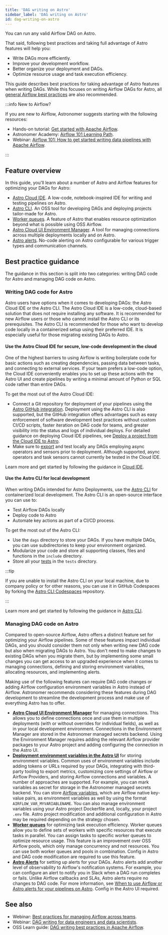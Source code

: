 ```yaml
---
title: 'DAG writing on Astro'
sidebar_label: 'DAG writing on Astro'
id: dag-writing-on-astro
---
```


You can run any valid Airflow DAG on Astro. 

That said, following best practices and taking full advantage of Astro features will help you:

- Write DAGs more efficiently.
- Improve your development workflow.
- Better organize your deployment and DAGs. 
- Optimize resource usage and task execution efficiency.

This guide describes best practices for taking advantage of Astro features when writing DAGs. While this focuses on writing Airflow DAGs for Astro, all [general Airflow best practices](https://docs.astronomer.io/learn/dag-best-practices) are also recommended.

:::info New to Airflow?

If you are new to Airflow, Astronomer suggests starting with the following resources:

- Hands-on tutorial: [Get started with Apache Airflow](https://docs.astronomer.io/learn/get-started-with-airflow).
- Astronomer Academy: [Airflow 101 Learning Path](https://academy.astronomer.io/path/airflow-101).
- Webinar: [Airflow 101: How to get started writing data pipelines with Apache Airflow](https://www.astronomer.io/events/webinars/airflow-101-how-to-get-started-writing-data-pipelines-with-apache-airflow-video/).

:::

## Feature overview

In this guide, you'll learn about a number of Astro and Airflow features for optimizing your DAGs for Astro:

- [Astro Cloud IDE](https://docs.astronomer.io/astro/cloud-ide). A low-code, notebook-inspired IDE for writing and testing pipelines on Astro.
- [Astro CLI](overview.md). An OSS tool for developing DAGs and deploying projects tailor-made for Astro.
- [Worker queues](configure-worker-queues.mdx). A feature of Astro that enables resource optimization beyond what is possible using OSS Airflow.
- [Astro Cloud UI Environment Manager](manage-connections-variables.md). A tool for managing connections across multiple deployments locally and on Astro.
- [Astro alerts](alerts.md). No-code alerting on Astro configurable for various trigger types and communication channels.

## Best practice guidance

The guidance in this section is split into two categories: writing DAG code for Astro and managing DAG code on Astro.

### Writing DAG code for Astro

Astro users have options when it comes to developing DAGs: the Astro Cloud IDE or the Astro CLI. The Astro Cloud IDE is a low-code, cloud-based solution that does not require installing any software. It is recommended for new Airflow users or those who cannot install the Astro CLI or its prerequisites. The Astro CLI is recommended for those who want to develop code locally in a containerized setup using their preferred IDE. It is especially useful for those migrating existing DAGs to Astro.

#### Use the Astro Cloud IDE for secure, low-code development in the cloud

One of the highest barriers to using Airflow is writing boilerplate code for basic actions such as creating dependencies, passing data between tasks, and connecting to external services. If your team prefers a low-code option, the Cloud IDE conveniently enables you to set up these actions with the Astro UI and create pipelines by writing a minimal amount of Python or SQL code rather than entire DAGs.

To get the most out of the Astro Cloud IDE:

- Connect a Git repository for deployment of your pipelines using the [Astro GitHub integration](https://www.astronomer.io/docs/astro/deploy-github-integration). Deployment using the Astro CLI is also supported, but the GitHub integration offers advantages such as easy enforcement of software development best practices without custom CI/CD scripts, faster iteration on DAG code for teams, and greater visibility into the status and logs of individual deploys. For detailed guidance on deploying Cloud IDE pipelines, see [Deploy a project from the Cloud IDE to Astro](https://www.astronomer.io/docs/astro/cloud-ide/deploy-project).
- Make sure to [export](https://www.astronomer.io/docs/astro/cloud-ide/deploy-project#export-your-pipelines-to-a-local-astro-project) and test locally any DAGs employing async operators and sensors prior to deployment. Although supported, async operators and task sensors cannot currently be tested in the Cloud IDE.

Learn more and get started by following the guidance in [Cloud IDE](https://www.astronomer.io/docs/astro/cloud-ide).

#### Use the Astro CLI for local development

When writing DAGs intended for Astro Deployments, use the [Astro CLI](https://docs.astronomer.io/astro/cli/install-cli) for containerized local development. The Astro CLI is an open-source interface you can use to:

- Test Airflow DAGs locally
- Deploy code to Astro
- Automate key actions as part of a CI/CD process. 

To get the most out of the Astro CLI: 

- Use the `dags` directory to store your DAGs. If you have multiple DAGs, you can use subdirectories to keep your environment organized.
- Modularize your code and store all supporting classes, files and functions in the `include` directory.
- Store all your [tests](#follow-devops-best-practices) in the `tests` directory.

:::tip

If you are unable to install the Astro CLI on your local machine, due to company policy or for other reasons, you can use it in GitHub Codespaces by forking the [Astro CLI Codespaces](https://github.com/astronomer/astro-cli-codespaces) repository.

:::

Learn more and get started by following the guidance in [Astro CLI](https://www.astronomer.io/docs/astro/cli/overview).

### Managing DAG code on Astro

Compared to open-source Airflow, Astro offers a distinct feature set for optimizing your Airflow pipelines. Some of these features impact individual DAGs, and you should consider them not only when writing new DAG code but also when migrating DAGs to Astro. You don't need to make changes to existing DAGs when you migrate them, but by implementing some small changes you can get access to an upgraded experience when it comes to managing connections, defining and storing environment variables, allocating resources, and implementing alerts.

Making use of the following features can require DAG code changes or adding Airflow configuration environment variables in Astro instead of Airflow. Astronomer recommends considering these features during DAG development to streamline the development process and make use of everything Astro has to offer.

- **[Astro Cloud UI Environment Manager](https://docs.astronomer.io/astro/manage-connections-variables)** for managing connections. This allows you to define connections once and use them in multiple deployments (with or without overrides for individual fields), as well as in your local development environment. Connections in the Environment Manager are stored in the Astronomer managed secrets backend. Using the Environment Manager requires adding the relevant Airflow provider packages to your Astro project and adding configuring the connection in the Astro UI.
- **[Deployment environment variables in the Astro UI](environment-variables.md)** for storing environment variables. Common uses of environment variables include adding tokens or URLs required by your DAGs, integrating with third-party tooling to export metrics, customizing core settings of Airflow or Airflow Providers, and storing Airflow connections and variables. A number of approaches are supported. For example, you can mark variables as secret for storage in the Astronomer managed secrets backend. You can store [Airflow variables](https://docs.astronomer.io/learn/airflow-variables), which are Airflow native key-value pairs, as environment variables as well by using the format `AIRFLOW_VAR_MYVARIABLENAME`. You can also manage environment variables using your Astro project Dockerfile and, locally, your project `.env` file. Astro project modification and additional configuration in Astro may be required depending on the strategy chosen.
- **[Worker queues](https://docs.astronomer.io/astro/configure-worker-queues)** for optimizing task execution efficiency. Worker queues allow you to define sets of workers with specific resources that execute tasks in parallel. You can assign tasks to specific worker queues to optimize resource usage. This feature is an improvement over OSS Airflow pools, which only manage concurrency and not resources. You can use both worker queues and pools in combination. Config in Astro and DAG code modification are required to use this feature.
- **[Astro Alerts](alerts.md)** for setting up alerts for your DAGs. Astro alerts add another level of observability to Airflow's notification systems. For example, you can configure an alert to notify you in Slack when a DAG run completes or fails. Unlike Airflow callbacks and SLAs, Astro alerts require no changes to DAG code. For more information, see [When to use Airflow or Astro alerts for your pipelines on Astro](airflow-vs-astro-alerts.md). Config in the Astro UI required.

## See also

- Webinar: [Best practices for managing Airflow across teams](https://www.astronomer.io/events/webinars/best-practices-for-managing-airflow-across-teams-video/).
- Webinar: [DAG writing for data engineers and data scientists](https://www.astronomer.io/events/webinars/dag-writing-for-data-engineers-and-data-scientists-video/).
- OSS Learn guide: [DAG writing best practices in Apache Airflow](https://docs.astronomer.io/learn/dag-best-practices).
